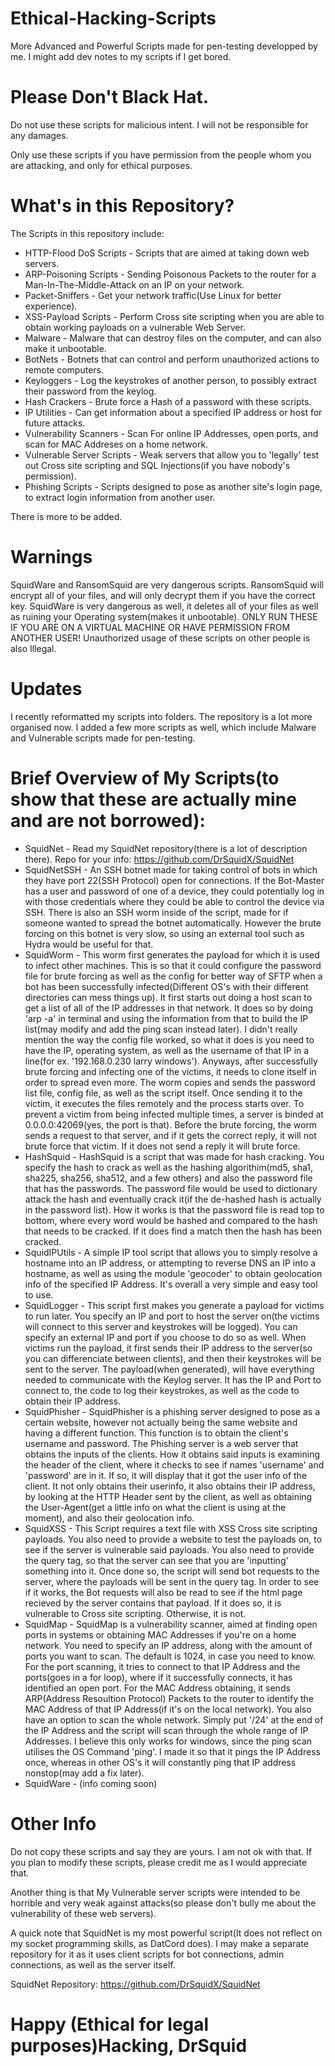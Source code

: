 # Ethical-Hacking-Scripts
More Advanced and Powerful Scripts made for pen-testing developped by me.
I might add dev notes to my scripts if I get bored.

# Please Don't Black Hat.
Do not use these scripts for malicious intent. I will not be responsible for any damages.

Only use these scripts if you have permission from the people whom you are attacking, and only for ethical purposes.

# What's in this Repository?
The Scripts in this repository include:
* HTTP-Flood DoS Scripts - Scripts that are aimed at taking down web servers.
* ARP-Poisoning Scripts  - Sending Poisonous Packets to the router for a Man-In-The-Middle-Attack on an IP on your network.
* Packet-Sniffers        - Get your network traffic(Use Linux for better experience).
* XSS-Payload Scripts    - Perform Cross site scripting when you are able to obtain working payloads on a vulnerable Web Server.
* Malware                - Malware that can destroy files on the computer, and can also make it unbootable.
* BotNets                - Botnets that can control and perform unauthorized actions to remote computers.
* Keyloggers             - Log the keystrokes of another person, to possibly extract their password from the keylog.
* Hash Crackers          - Brute force a Hash of a password with these scripts.
* IP Utilities           - Can get information about a specified IP address or host for future attacks.
* Vulnerability Scanners - Scan For online IP Addresses, open ports, and scan for MAC Addreses on a home network.
* Vulnerable Server Scripts - Weak servers that allow you to 'legally' test out Cross site scripting and SQL Injections(if you have nobody's permission).
* Phishing Scripts       - Scripts designed to pose as another site's login page, to extract login information from another user.

There is more to be added.

# Warnings
SquidWare and RansomSquid are very dangerous scripts. RansomSquid will encrypt all of your files, and will only decrypt them if you have the correct key. SquidWare is very dangerous as well, it deletes all of your files as well as ruining your Operating system(makes it unbootable). ONLY RUN THESE IF YOU ARE ON A VIRTUAL MACHINE OR HAVE PERMISSION FROM ANOTHER USER! Unauthorized usage of these scripts on other people is also Illegal.

# Updates
I recently reformatted my scripts into folders. The repository is a lot more organised now. I added a few more scripts as well, which include Malware and Vulnerable scripts made for pen-testing.

# Brief Overview of My Scripts(to show that these are actually mine and are not borrowed):

* SquidNet - Read my SquidNet repository(there is a lot of description there). Repo for your info: https://github.com/DrSquidX/SquidNet
* SquidNetSSH - An SSH botnet made for taking control of bots in which they have port 22(SSH Protocol) open for connections. If the Bot-Master has a user and password of one of a device, they could potentially log in with those credentials where they could be able to control the device via SSH. There is also an SSH worm inside of the script, made for if someone wanted to spread the botnet automatically. However the brute forcing on this botnet is very slow, so using an external tool such as Hydra would be useful for that.
* SquidWorm - This worm first generates the payload for which it is used to infect other machines. This is so that it could configure the password file for brute forcing as well as the config for better way of SFTP when a bot has been successfully infected(Different OS's with their different directories can mess things up). It first starts out doing a host scan to get a list of all of the IP addresses in that network. It does so by doing 'arp -a' in terminal and using the information from that to build the IP list(may modify and add the ping scan instead later). I didn't really mention the way the config file worked, so what it does is you need to have the IP, operating system, as well as the username of that IP in a line(for ex. '192.168.0.230 larry windows'). Anyways, after successfully brute forcing and infecting one of the victims, it needs to clone itself in order to spread even more. The worm copies and sends the password list file, config file, as well as the script itself. Once sending it to the victim, it executes the files remotely and the process starts over. To prevent a victim from being infected multiple times, a server is binded at 0.0.0.0:42069(yes, the port is that). Before the brute forcing, the worm sends a request to that server, and if it gets the correct reply, it will not brute force that victim. If it does not send a reply it will brute force.
* HashSquid - HashSquid is a script that was made for hash cracking. You specify the hash to crack as well as the hashing algorithim(md5, sha1, sha225, sha256, sha512, and a few others) and also the password file that has the passwords. The password file would be used to dictionary attack the hash and eventually crack it(if the de-hashed hash is actually in the password list). How it works is that the password file is read top to bottom, where every word would be hashed and compared to the hash that needs to be cracked. If it does find a match then the hash has been cracked.
* SquidIPUtils - A simple IP tool script that allows you to simply resolve a hostname into an IP address, or attempting to reverse DNS an IP into a hostname, as well as using the module 'geocoder' to obtain geolocation info of the specified IP Address. It's overall a very simple and easy tool to use.
* SquidLogger - This script first makes you generate a payload for victims to run later. You specify an IP and port to host the server on(the victims will connect to this server and keystrokes will be logged). You can specify an external IP and port if you choose to do so as well. When victims run the payload, it first sends their IP address to the server(so you can differenciate between clients), and then their keystrokes will be sent to the server. The payload(when generated), will have everything needed to communicate with the Keylog server. It has the IP and Port to connect to, the code to log their keystrokes, as well as the code to obtain their IP address.
* SquidPhisher - SquidPhisher is a phishing server designed to pose as a certain website, however not actually being the same website and having a different function. This function is to obtain the client's username and password. The Phishing server is a web server that obtains the inputs of the clients. How it obtains said inputs is examining the header of the client, where it checks to see if names 'username' and 'password' are in it. If so, it will display that it got the user info of the client. It not only obtains their userinfo, it also obtains their IP address, by looking at the HTTP Header sent by the client, as well as obtaining the User-Agent(get a little info on what the client is using at the moment), and also their geolocation info.
* SquidXSS - This Script requires a text file with XSS Cross site scripting payloads. You also need to provide a website to test the payloads on, to see if the server is vulnerable said payloads. You also need to provide the query tag, so that the server can see that you are 'inputting' something into it. Once done so, the script will send bot requests to the server, where the payloads will be sent in the query tag. In order to see if it works, the Bot requests will also be read to see if the html page recieved by the server contains that payload. If it does so, it is vulnerable to Cross site scripting. Otherwise, it is not.
* SquidMap - SquidMap is a vulnerability scanner, aimed at finding open ports in systems or obtaining MAC Addresses if you're on a home network. You need to specify an IP address, along with the amount of ports you want to scan. The default is 1024, in case you need to know. For the port scanning, it tries to connect to that IP Address and the ports(goes in a for loop), where if it successfully connects, it has identified an open port. For the MAC Address obtaining, it sends ARP(Address Resoultion Protocol) Packets to the router to identify the MAC Address of that IP Address(if it's on the local network). You also have an option to scan the whole network. Simply put '/24' at the end of the IP Address and the script will scan through the whole range of IP Addresses. I believe this only works for windows, since the ping scan utilises the OS Command 'ping'. I made it so that it pings the IP Address once, whereas in other OS's it will constantly ping that IP address nonstop(may add a fix later).
* SquidWare - (info coming soon)

# Other Info
Do not copy these scripts and say they are yours. I am not ok with that. If you plan to modify these scripts, please credit me as I would appreciate that. 

Another thing is that My Vulnerable server scripts were intended to be horrible and very weak against attacks(so please don't bully me about the vulnerability of these web servers). 

A quick note that SquidNet is my most powerful script(It does not reflect on my socket programming skills, as DatCord does). I may make a separate repository for it as it uses client scripts for bot connections, admin connections, as well as the server itself.

SquidNet Repository: https://github.com/DrSquidX/SquidNet

# Happy (Ethical for legal purposes)Hacking, DrSquid

